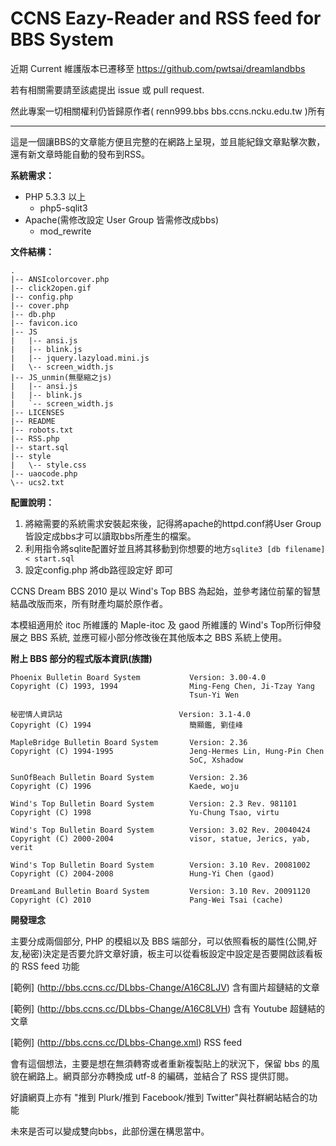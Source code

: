 # CCNS Eazy-Reader and RSS feed for BBS System

近期 Current 維護版本已遷移至 https://github.com/pwtsai/dreamlandbbs

若有相關需要請至該處提出 issue 或 pull request.

然此專案一切相關權利仍皆歸原作者( renn999.bbs <AT> bbs.ccns.ncku.edu.tw )所有

***

這是一個讓BBS的文章能方便且完整的在網路上呈現，並且能紀錄文章點擊次數，還有新文章時能自動的發布到RSS。

__系統需求：__

* PHP 5.3.3 以上
  * php5-sqlit3
* Apache(需修改設定 User Group 皆需修改成bbs)
  * mod_rewrite

__文件結構：__

    .
    |-- ANSIcolorcover.php
    |-- click2open.gif
    |-- config.php
    |-- cover.php
    |-- db.php
    |-- favicon.ico
    |-- JS
    |   |-- ansi.js
    |   |-- blink.js
    |   |-- jquery.lazyload.mini.js
    |   \-- screen_width.js
    |-- JS_unmin(無壓縮之js)
    |   |-- ansi.js
    |   |-- blink.js
    |   `-- screen_width.js
    |-- LICENSES
    |-- README
    |-- robots.txt
    |-- RSS.php
    |-- start.sql
    |-- style
    |   \-- style.css
    |-- uaocode.php
    \-- ucs2.txt

__配置說明：__

1. 將縮需要的系統需求安裝起來後，記得將apache的httpd.conf將User Group皆設定成bbs才可以讀取bbs所產生的檔案。
2. 利用指令將sqlite配置好並且將其移動到你想要的地方`sqlite3 [db filename] < start.sql`
3. 設定config.php 將db路徑設定好 即可

CCNS Dream BBS 2010 是以 Wind's Top BBS 為起始，並參考諸位前輩的智慧結晶改版而來，所有財產均屬於原作者。

本模組適用於 itoc 所維護的 Maple-itoc 及 gaod 所維護的 Wind's Top所衍伸發展之 BBS 系統, 並應可經小部分修改後在其他版本之 BBS 系統上使用。

__附上 BBS 部分的程式版本資訊(族譜)__

    Phoenix Bulletin Board System           Version: 3.00-4.0
    Copyright (C) 1993, 1994                Ming-Feng Chen, Ji-Tzay Yang
                                            Tsun-Yi Wen

    秘密情人資訊站                          Version: 3.1-4.0
    Copyright (C) 1994                      簡顯鑑, 劉佳峰

    MapleBridge Bulletin Board System       Version: 2.36
    Copyright (C) 1994-1995                 Jeng-Hermes Lin, Hung-Pin Chen
                                            SoC, Xshadow

    SunOfBeach Bulletin Board System        Version: 2.36
    Copyright (C) 1996                      Kaede, woju

    Wind's Top Bulletin Board System        Version: 2.3 Rev. 981101
    Copyright (C) 1998                      Yu-Chung Tsao, virtu

    Wind's Top Bulletin Board System        Version: 3.02 Rev. 20040424
    Copyright (C) 2000-2004                 visor, statue, Jerics, yab, verit

    Wind's Top Bulletin Board System        Version: 3.10 Rev. 20081002
    Copyright (C) 2004-2008                 Hung-Yi Chen (gaod)

    DreamLand Bulletin Board System         Version: 3.10 Rev. 20091120
    Copyright (C) 2010                      Pang-Wei Tsai (cache)

__開發理念__

主要分成兩個部分, PHP 的模組以及 BBS 端部分，可以依照看板的屬性(公開,好友,秘密)決定是否要允許文章好讀，板主可以從看板設定中設定是否要開啟該看板的 RSS feed 功能

[範例] (http://bbs.ccns.cc/DLbbs-Change/A16C8LJV) 含有圖片超鏈結的文章

[範例] (http://bbs.ccns.cc/DLbbs-Change/A16C8LVH) 含有 Youtube 超鏈結的文章

[範例] (http://bbs.ccns.cc/DLbbs-Change.xml) RSS feed

會有這個想法，主要是想在無須轉寄或者重新複製貼上的狀況下，保留 bbs 的風貌在網路上。網頁部分亦轉換成 utf-8 的編碼，並結合了 RSS 提供訂閱。

好讀網頁上亦有 "推到 Plurk/推到 Facebook/推到 Twitter"與社群網站結合的功能

未來是否可以變成雙向bbs，此部份還在構思當中。
